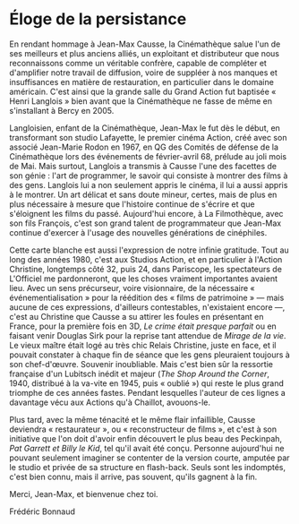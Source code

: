 # Éloge de la persistance

En rendant hommage à Jean-Max Causse, la Cinémathèque salue l'un de ses meilleurs et plus anciens alliés, un exploitant et distributeur que nous reconnaissons comme un véritable confrère, capable de compléter et d'amplifier notre travail de diffusion, voire de suppléer à nos manques et insuffisances en matière de restauration, en particulier dans le domaine américain. C'est ainsi que la grande salle du Grand Action fut baptisée « Henri Langlois » bien avant que la Cinémathèque ne fasse de même en s'installant à Bercy en 2005.

Langloisien, enfant de la Cinémathèque, Jean-Max le fut dès le début, en transformant son studio Lafayette, le premier cinéma Action, créé avec son associé Jean-Marie Rodon en 1967, en QG des Comités de défense de la Cinémathèque lors des événements de février-avril 68, prélude au joli mois de Mai. Mais surtout, Langlois a transmis à Causse l'une des facettes de son génie : l'art de programmer, le savoir qui consiste à montrer des films à des gens. Langlois lui a non seulement appris le cinéma, il lui a aussi appris à le montrer. Un art délicat et sans doute mineur, certes, mais de plus en plus nécessaire à mesure que l'histoire continue de s'écrire et que s'éloignent les films du passé. Aujourd'hui encore, à La Filmothèque, avec son fils François, c'est son grand talent de programmateur que Jean-Max continue d'exercer à l'usage des nouvelles générations de cinéphiles.

Cette carte blanche est aussi l'expression de notre infinie gratitude. Tout au long des années 1980, c'est aux Studios Action, et en particulier à l'Action Christine, longtemps côté 32, puis 24, dans Pariscope, les spectateurs de L'Officiel me pardonneront, que les choses vraiment importantes avaient lieu. Avec un sens précurseur, voire visionnaire, de la nécessaire « événementialisation » pour la réédition des « films de patrimoine » — mais aucune de ces expressions, d'ailleurs contestables, n'existaient encore —, c'est au Christine que Causse a su attirer les foules en présentant en France, pour la première fois en 3D, _Le crime était presque parfait_ ou en faisant venir Douglas Sirk pour la reprise tant attendue de _Mirage de la vie_. Le vieux maître était logé au très chic Relais Christine, juste en face, et il pouvait constater à chaque fin de séance que les gens pleuraient toujours à son chef-d'œuvre. Souvenir inoubliable. Mais c'est bien sûr la ressortie française d'un Lubitsch inédit et majeur (_The Shop Around the Corner_, 1940, distribué à la va-vite en 1945, puis « oublié ») qui reste le plus grand triomphe de ces années fastes. Pendant lesquelles l'auteur de ces lignes a davantage vécu aux Actions qu'à Chaillot, avouons-le.

Plus tard, avec la même ténacité et le même flair infaillible, Causse deviendra « restaurateur », ou « reconstructeur de films », et c'est à son initiative que l'on doit d'avoir enfin découvert le plus beau des Peckinpah, _Pat Garrett et Billy le Kid_, tel qu'il avait été conçu. Personne aujourd'hui ne pouvant seulement imaginer se contenter de la version courte, amputée par le studio et privée de sa structure en flash-back. Seuls sont les indomptés, c'est bien connu, mais il arrive, pas souvent, qu'ils gagnent à la fin.

Merci, Jean-Max, et bienvenue chez toi.

Frédéric Bonnaud
